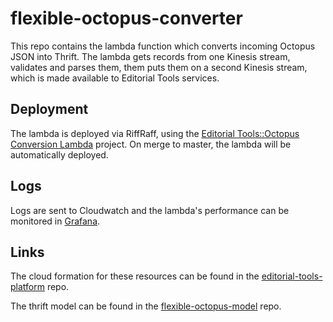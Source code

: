 # flexible-octopus-converter

This repo contains the lambda function which converts incoming Octopus JSON into Thrift. The lambda gets records from one Kinesis stream, validates and parses them, them puts them on a second Kinesis stream, which is made available to Editorial Tools services.

## Deployment

The lambda is deployed via RiffRaff, using the [Editorial Tools::Octopus Conversion Lambda](https://riffraff.gutools.co.uk/deployment/history?projectName=Editorial%20Tools%3A%3AOctopus%20Conversion%20Lambda&page=1) project. On merge to master, the lambda will be automatically deployed.

## Logs

Logs are sent to Cloudwatch and the lambda's performance can be monitored in [Grafana](https://metrics.gutools.co.uk/d/gLzfI4ZGz/octopus-overview).

## Links

The cloud formation for these resources can be found in the [editorial-tools-platform](https://github.com/guardian/editorial-tools-platform/blob/master/cloudformation/composer-account/octopus-integration.yaml) repo.

The thrift model can be found in the [flexible-octopus-model](https://github.com/guardian/flexible-octopus-model) repo.